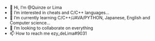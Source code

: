 - 👋 Hi, I’m @Quinze or Lima
- 👀 I’m interested in cheats and C/C++ languages...
- 🌱 I’m currently learning C/C++/JAVA/PYTHON, Japanese, English and Computer science...
- 💞️ I’m looking to collaborate on everything
- 📫 How to reach me ezy_deLima#9031

<!---
deLima-san/deLima-san is a ✨ special ✨ repository because its `README.md` (this file) appears on your GitHub profile.
You can click the Preview link to take a look at your changes.
--->
